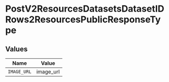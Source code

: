 # PostV2ResourcesDatasetsDatasetIDRows2ResourcesPublicResponseType


## Values

| Name        | Value       |
| ----------- | ----------- |
| `IMAGE_URL` | image_url   |